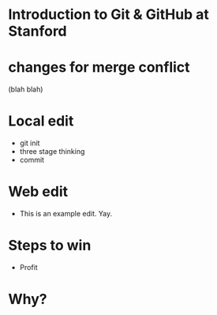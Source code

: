 # Introduction to Git & GitHub at Stanford

# changes for merge conflict
(blah blah)

# Local edit

* git init
* three stage thinking
* commit

# Web edit
* This is an example edit. Yay.

# Steps to win
* Profit

# Why?
